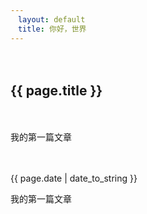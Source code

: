 ```yaml
---
　layout: default
　title: 你好，世界
---
```


　　<h2>{{ page.title }}</h2>

　　<p>我的第一篇文章</p>

　　<p>{{ page.date | date_to_string }}</p>

我的第一篇文章
